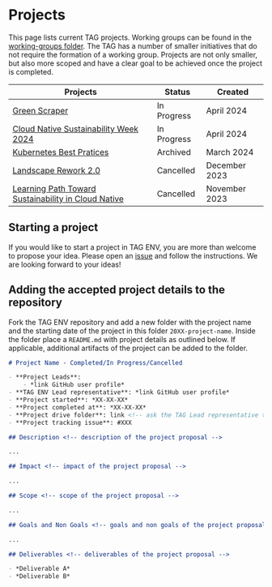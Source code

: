 # Projects

This page lists current TAG projects. Working groups can be found in the [working-groups folder](../working-groups/).
The TAG has a number of smaller initiatives that do not require the formation of a working group.
Projects are not only smaller, but also more scoped and have a clear goal to be achieved once the project is completed.

| **Projects** | **Status**            | **Created**                         |
|---------------|-------------------|---------------------------------------|
| [Green Scraper](./2024-green-scraper/README.md) | In Progress | April 2024 |
| [Cloud Native Sustainability Week 2024](./2024-cloud-native-sustainability-week-2024/README.md) | In Progress | April 2024 |
| [Kubernetes Best Pratices](./archived/2024-best-practices-for-sustainable-k8s-clusters/README.md) | Archived | March 2024 |
| [Landscape Rework 2.0](./archived/2024-landscape-rework-2/README.md) | Cancelled | December 2023 |
| [Learning Path Toward Sustainability in Cloud Native](./archived/2024-learning-path-sustainability/README.md) | Cancelled | November 2023 |

## Starting a project

If you would like to start a project in TAG ENV, you are more than welcome to propose your idea. Please open an [issue](https://github.com/cncf/tag-env-sustainability/issues/new?assignees=&labels=triage-required&projects=&template=suggestion.md&title=%5BSuggestion%2FProposal%5D+some+descriptive+title) and follow the instructions. We are looking forward to your ideas!

## Adding the accepted project details to the repository

Fork the TAG ENV repository and add a new folder with the project name and the starting date of the project in this folder `20XX-project-name`. Inside the folder place a `README.md` with project details as outlined below. If applicable, additional artifacts of the project can be added to the folder.

```md
# Project Name - Completed/In Progress/Cancelled

- **Project Leads**: 
    - *link GitHub user profile*
- **TAG ENV Lead representative**: *link GitHub user profile*
- **Project started**: *XX-XX-XX*
- **Project completed at**: *XX-XX-XX*
- **Project drive folder**: link <!-- ask the TAG Lead representative to create a folder if it does not exist yet -->
- **Project tracking issue**: #XXX

## Description <!-- description of the project proposal -->

...

## Impact <!-- impact of the project proposal -->

...

## Scope <!-- scope of the project proposal -->

...

## Goals and Non Goals <!-- goals and non goals of the project proposal -->

...

## Deliverables <!-- deliverables of the project proposal -->

- *Deliverable A*
- *Deliverable B*
```
